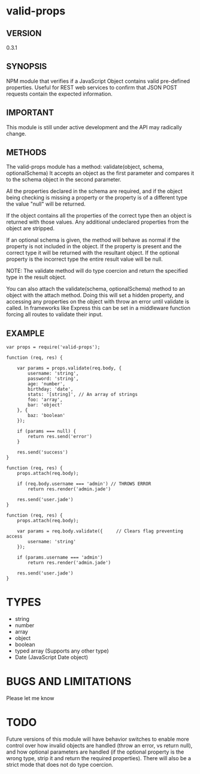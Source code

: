 valid-props
===========

## VERSION
0.3.1

## SYNOPSIS
NPM module that verifies if a JavaScript Object contains valid pre-defined properties. Useful for REST web services to confirm that JSON POST requests contain the expected information.

## IMPORTANT
This module is still under active development and the API may radically change.

## METHODS
The valid-props module has a method: validate(object, schema, optionalSchema)
It accepts an object as the first parameter and compares it to the schema object in the second parameter.

All the properties declared in the schema are required, and if the object being checking is missing a property or the property is of a different type the value "null" will be returned.

If the object contains all the properties of the correct type then an object is returned with those values. Any additional undeclared properties from the object are stripped.

If an optional schema is given, the method will behave as normal if the property is not included in the object. If the property is present and the correct type it will be returned with the resultant object. If the optional property is the incorrect type the entire result value will be null.

NOTE: The validate method will do type coercion and return the specified type in the result object.

You can also attach the validate(schema, optionalSchema) method to an object with the attach method. Doing this will set a hidden property, and accessing any properties on the object with throw an error until validate is called. In frameworks like Express this can be set in a middleware function forcing all routes to validate their input.

## EXAMPLE

    var props = require('valid-props');

    function (req, res) {

        var params = props.validate(req.body, {
            username: 'string',
            password: 'string',
            age: 'number',
            birthday: 'date',
            stats: '[string]', // An array of strings
            foo: 'array',
            bar: 'object'
        }, {
            baz: 'boolean'
        });

        if (params === null) {
            return res.send('error')
        }

        res.send('success')
    }

    function (req, res) {
        props.attach(req.body);

        if (req.body.username === 'admin') // THROWS ERROR
            return res.render('admin.jade')

        res.send('user.jade')
    }

    function (req, res) {
        props.attach(req.body);

        var params = req.body.validate({     // Clears flag preventing access
            username: 'string'
        });

        if (params.username === 'admin')
            return res.render('admin.jade')

        res.send('user.jade')
    }

# TYPES
- string
- number
- array
- object
- boolean
- typed array (Supports any other type)
- Date (JavaScript Date object)

# BUGS AND LIMITATIONS
Please let me know

# TODO
Future versions of this module will have behavior switches to enable more control over how invalid objects are handled (throw an error, vs return null), and how optional parameters are handled (if the optional property is the wrong type, strip it and return the required properties). There will also be a strict mode that does not do type coercion.
